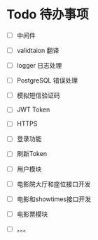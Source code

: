 # Todo 待办事项
- [ ] 中间件
- [ ] validtaion 翻译
- [ ] logger 日志处理
- [ ] PostgreSQL 错误处理
- [ ] 模拟短信验证码
- [ ] JWT Token
- [ ] HTTPS
- [ ] 登录功能
- [ ] 刷新Token
- [ ] 用户模块
- [ ] 电影院大厅和座位接口开发
- [ ] 电影和showtimes接口开发
- [ ] 电影票模块
- [ ] 。。。

